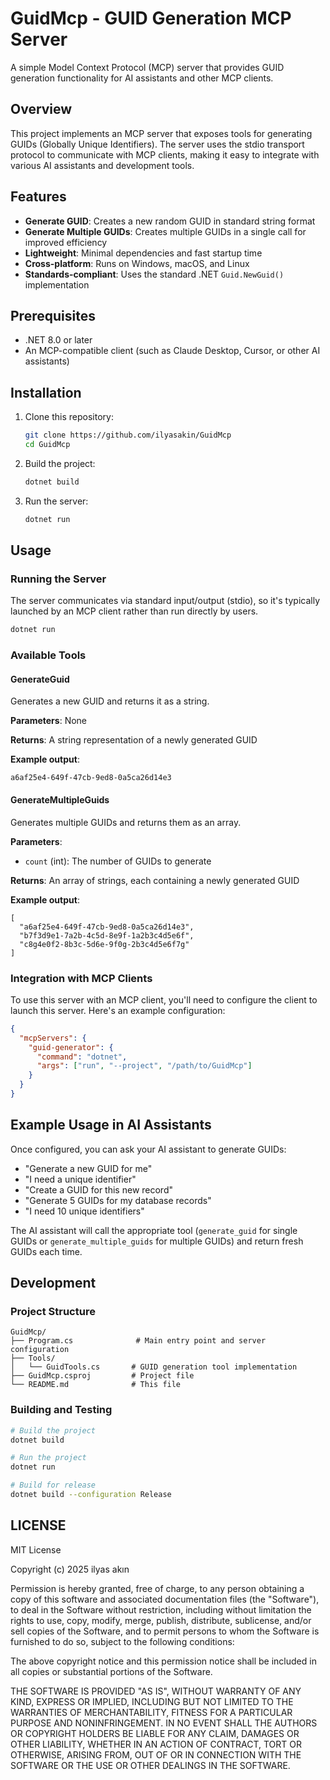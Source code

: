 # GuidMcp - GUID Generation MCP Server

A simple Model Context Protocol (MCP) server that provides GUID generation functionality for AI assistants and other MCP clients.

## Overview

This project implements an MCP server that exposes tools for generating GUIDs (Globally Unique Identifiers). The server uses the stdio transport protocol to communicate with MCP clients, making it easy to integrate with various AI assistants and development tools.

## Features

- **Generate GUID**: Creates a new random GUID in standard string format
- **Generate Multiple GUIDs**: Creates multiple GUIDs in a single call for improved efficiency
- **Lightweight**: Minimal dependencies and fast startup time
- **Cross-platform**: Runs on Windows, macOS, and Linux
- **Standards-compliant**: Uses the standard .NET `Guid.NewGuid()` implementation

## Prerequisites

- .NET 8.0 or later
- An MCP-compatible client (such as Claude Desktop, Cursor, or other AI assistants)

## Installation

1. Clone this repository:

   ```bash
   git clone https://github.com/ilyasakin/GuidMcp
   cd GuidMcp
   ```

2. Build the project:

   ```bash
   dotnet build
   ```

3. Run the server:
   ```bash
   dotnet run
   ```

## Usage

### Running the Server

The server communicates via standard input/output (stdio), so it's typically launched by an MCP client rather than run directly by users.

```bash
dotnet run
```

### Available Tools

#### GenerateGuid

Generates a new GUID and returns it as a string.

**Parameters**: None

**Returns**: A string representation of a newly generated GUID

**Example output**:

```
a6af25e4-649f-47cb-9ed8-0a5ca26d14e3
```

#### GenerateMultipleGuids

Generates multiple GUIDs and returns them as an array.

**Parameters**:

- `count` (int): The number of GUIDs to generate

**Returns**: An array of strings, each containing a newly generated GUID

**Example output**:

```
[
  "a6af25e4-649f-47cb-9ed8-0a5ca26d14e3",
  "b7f3d9e1-7a2b-4c5d-8e9f-1a2b3c4d5e6f",
  "c8g4e0f2-8b3c-5d6e-9f0g-2b3c4d5e6f7g"
]
```

### Integration with MCP Clients

To use this server with an MCP client, you'll need to configure the client to launch this server. Here's an example configuration:

```json
{
  "mcpServers": {
    "guid-generator": {
      "command": "dotnet",
      "args": ["run", "--project", "/path/to/GuidMcp"]
    }
  }
}
```

## Example Usage in AI Assistants

Once configured, you can ask your AI assistant to generate GUIDs:

- "Generate a new GUID for me"
- "I need a unique identifier"
- "Create a GUID for this new record"
- "Generate 5 GUIDs for my database records"
- "I need 10 unique identifiers"

The AI assistant will call the appropriate tool (`generate_guid` for single GUIDs or `generate_multiple_guids` for multiple GUIDs) and return fresh GUIDs each time.

## Development

### Project Structure

```
GuidMcp/
├── Program.cs              # Main entry point and server configuration
├── Tools/
│   └── GuidTools.cs       # GUID generation tool implementation
├── GuidMcp.csproj         # Project file
└── README.md              # This file
```

### Building and Testing

```bash
# Build the project
dotnet build

# Run the project
dotnet run

# Build for release
dotnet build --configuration Release
```

## LICENSE

MIT License

Copyright (c) 2025 ilyas akın

Permission is hereby granted, free of charge, to any person obtaining a copy
of this software and associated documentation files (the "Software"), to deal
in the Software without restriction, including without limitation the rights
to use, copy, modify, merge, publish, distribute, sublicense, and/or sell
copies of the Software, and to permit persons to whom the Software is
furnished to do so, subject to the following conditions:

The above copyright notice and this permission notice shall be included in all
copies or substantial portions of the Software.

THE SOFTWARE IS PROVIDED "AS IS", WITHOUT WARRANTY OF ANY KIND, EXPRESS OR
IMPLIED, INCLUDING BUT NOT LIMITED TO THE WARRANTIES OF MERCHANTABILITY,
FITNESS FOR A PARTICULAR PURPOSE AND NONINFRINGEMENT. IN NO EVENT SHALL THE
AUTHORS OR COPYRIGHT HOLDERS BE LIABLE FOR ANY CLAIM, DAMAGES OR OTHER
LIABILITY, WHETHER IN AN ACTION OF CONTRACT, TORT OR OTHERWISE, ARISING FROM,
OUT OF OR IN CONNECTION WITH THE SOFTWARE OR THE USE OR OTHER DEALINGS IN THE
SOFTWARE.
